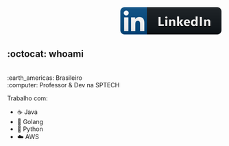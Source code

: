 <p align="right">
  <a href="https://www.linkedin.com/in/diegobritolima/">
    <img src="svg/social/linkedIn.svg" alt="LinkedIn" style="vertical-align:top; margin:4px">
  </a>
</p>

## :octocat: whoami
</br>
:earth_americas: Brasileiro
</br>
:computer: Professor & Dev na SPTECH

</br>

Trabalho com:
- ☕ Java
- 🐹 Golang
- 🐍 Python
- ☁️ AWS
